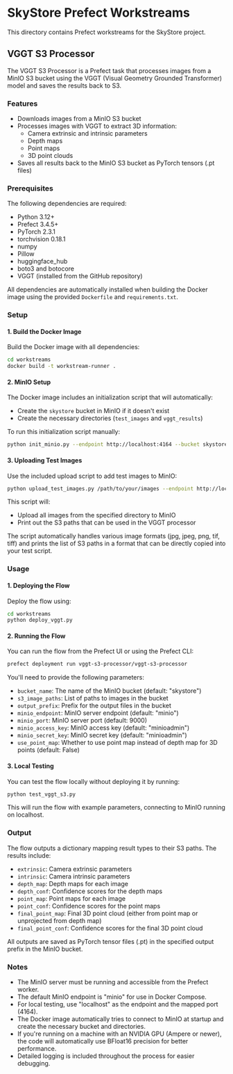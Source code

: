 # SkyStore Prefect Workstreams

This directory contains Prefect workstreams for the SkyStore project.

## VGGT S3 Processor

The VGGT S3 Processor is a Prefect task that processes images from a MinIO S3 bucket using the VGGT (Visual Geometry Grounded Transformer) model and saves the results back to S3.

### Features

- Downloads images from a MinIO S3 bucket
- Processes images with VGGT to extract 3D information:
  - Camera extrinsic and intrinsic parameters
  - Depth maps
  - Point maps
  - 3D point clouds
- Saves all results back to the MinIO S3 bucket as PyTorch tensors (.pt files)

### Prerequisites

The following dependencies are required:

- Python 3.12+
- Prefect 3.4.5+
- PyTorch 2.3.1
- torchvision 0.18.1
- numpy
- Pillow
- huggingface_hub
- boto3 and botocore
- VGGT (installed from the GitHub repository)

All dependencies are automatically installed when building the Docker image using the provided `Dockerfile` and `requirements.txt`.

### Setup

#### 1. Build the Docker Image

Build the Docker image with all dependencies:

```bash
cd workstreams
docker build -t workstream-runner .
```

#### 2. MinIO Setup

The Docker image includes an initialization script that will automatically:

- Create the `skystore` bucket in MinIO if it doesn't exist
- Create the necessary directories (`test_images` and `vggt_results`)

To run this initialization script manually:

```bash
python init_minio.py --endpoint http://localhost:4164 --bucket skystore
```

#### 3. Uploading Test Images

Use the included upload script to add test images to MinIO:

```bash
python upload_test_images.py /path/to/your/images --endpoint http://localhost:4164 --bucket skystore
```

This script will:
- Upload all images from the specified directory to MinIO
- Print out the S3 paths that can be used in the VGGT processor

The script automatically handles various image formats (jpg, jpeg, png, tif, tiff) and prints the list of S3 paths in a format that can be directly copied into your test script.

### Usage

#### 1. Deploying the Flow

Deploy the flow using:

```bash
cd workstreams
python deploy_vggt.py
```

#### 2. Running the Flow

You can run the flow from the Prefect UI or using the Prefect CLI:

```bash
prefect deployment run vggt-s3-processor/vggt-s3-processor
```

You'll need to provide the following parameters:

- `bucket_name`: The name of the MinIO bucket (default: "skystore")
- `s3_image_paths`: List of paths to images in the bucket
- `output_prefix`: Prefix for the output files in the bucket
- `minio_endpoint`: MinIO server endpoint (default: "minio")
- `minio_port`: MinIO server port (default: 9000)
- `minio_access_key`: MinIO access key (default: "minioadmin")
- `minio_secret_key`: MinIO secret key (default: "minioadmin")
- `use_point_map`: Whether to use point map instead of depth map for 3D points (default: False)

#### 3. Local Testing

You can test the flow locally without deploying it by running:

```bash
python test_vggt_s3.py
```

This will run the flow with example parameters, connecting to MinIO running on localhost.

### Output

The flow outputs a dictionary mapping result types to their S3 paths. The results include:

- `extrinsic`: Camera extrinsic parameters
- `intrinsic`: Camera intrinsic parameters
- `depth_map`: Depth maps for each image
- `depth_conf`: Confidence scores for the depth maps
- `point_map`: Point maps for each image
- `point_conf`: Confidence scores for the point maps
- `final_point_map`: Final 3D point cloud (either from point map or unprojected from depth map)
- `final_point_conf`: Confidence scores for the final 3D point cloud

All outputs are saved as PyTorch tensor files (.pt) in the specified output prefix in the MinIO bucket.

### Notes

- The MinIO server must be running and accessible from the Prefect worker.
- The default MinIO endpoint is "minio" for use in Docker Compose.
- For local testing, use "localhost" as the endpoint and the mapped port (4164).
- The Docker image automatically tries to connect to MinIO at startup and create the necessary bucket and directories.
- If you're running on a machine with an NVIDIA GPU (Ampere or newer), the code will automatically use BFloat16 precision for better performance.
- Detailed logging is included throughout the process for easier debugging.
